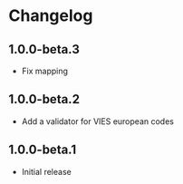 # Changelog

## 1.0.0-beta.3

* Fix mapping

## 1.0.0-beta.2

* Add a validator for VIES european codes

## 1.0.0-beta.1

* Initial release
